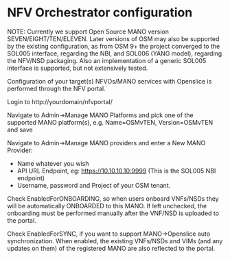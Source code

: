 # NFV Orchestrator configuration

NOTE: Currently we support Open Source MANO version SEVEN/EIGHT/TEN/ELEVEN. Later versions of OSM may also be supported by the existing configuration, as from OSM 9+ the project converged to the SOL005 interface, regarding the NBI, and SOL006 (YANG model), regarding the NFV/NSD packaging. Also an implementation of a generic SOL005 interface is supported, but not extensively tested.

Configuration of your target(s) NFVOs/MANO services with Openslice is performed through the NFV portal.

Login to http://yourdomain/nfvportal/

Navigate to Admin->Manage MANO Platforms and pick one of the supported MANO platform(s), e.g. Name=OSMvTEN, Version=OSMvTEN and save

Navigate to Admin->Manage MANO providers and enter a New MANO Provider:

* Name whatever you wish
* API URL Endpoint, eg: https://10.10.10.10:9999 (This is the SOL005 NBI endpoint)
* Username, password and Project of your OSM tenant.

Check EnabledForONBOARDING, so when users onboard VNFs/NSDs they will be automatically ONBOARDED to this MANO. If left unchecked, the onboarding must be performed manually after the VNF/NSD is uploaded to the portal.

Check EnabledForSYNC, if you want to support MANO->Openslice auto synchronization. When enabled, the existing VNFs/NSDs and VIMs (and any updates on them) of the registered MANO are also reflected to the portal.